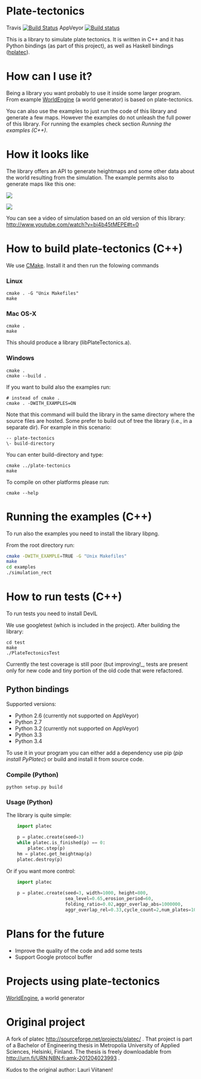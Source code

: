 Plate-tectonics
===============
Travis
[![Build Status](https://travis-ci.org/Mindwerks/plate-tectonics.svg?branch=master)](https://travis-ci.org/Mindweks/plate-tectonics)
AppVeyor
[![Build status](https://ci.appveyor.com/api/projects/status/siss20palcy6rbif?svg=true)](https://ci.appveyor.com/project/ftomassetti/plate-tectonics)


This is a library to simulate plate tectonics.
It is written in C++ and it has Python bindings (as part of this project), as well as Haskell bindings ([hplatec](http://github.com/ftomassetti/hplatec)).

How can I use it?
=================

Being a library you want probably to use it inside some larger program. From example [WorldEngine](https://github.com/Mindwerks/worldengine) (a world generator) is based on plate-tectonics.

You can also use the examples to just run the code of this library and generate a few maps. However the examples do not unleash the full power of this library. For running the examples check section _Running the examples (C++)_.

How it looks like
=================

The library offers an API to generate heightmaps and some other data about the world resulting from the simulation. The example permits also to generate maps like this one:

![](https://raw.githubusercontent.com/Mindwerks/plate-tectonics/master/screenshots/map_grayscale.png)

![](https://raw.githubusercontent.com/Mindwerks/plate-tectonics/master/screenshots/map_colors.png)

You can see a video of simulation based on an old version of this library: http://www.youtube.com/watch?v=bi4b45tMEPE#t=0

How to build plate-tectonics (C++)
==================================

We use [CMake](http://www.cmake.org/). Install it and then run the folowing commands

### Linux

```
cmake . -G "Unix Makefiles"
make
```

### Mac OS-X

```
cmake .
make
```

This should produce a library (libPlateTectonics.a).

### Windows

```
cmake .
cmake --build .
```

If you want to build also the examples run:

```
# instead of cmake .
cmake . -DWITH_EXAMPLES=ON
```

Note that this command will build the library in the same directory where the source files are hosted. Some prefer to build out of tree the library (i.e., in a separate dir). For example in this scenario:

```
-- plate-tectonics
\- build-directory
```

You can enter build-directory and type:

```
cmake ../plate-tectonics
make
```

To compile on other platforms please run:

```
cmake --help
```

Running the examples (C++)
==========================

To run also the examples you need to install the library libpng.

From the root directory run:

```bash
cmake -DWITH_EXAMPLE=TRUE -G "Unix Makefiles"
make
cd examples
./simulation_rect
```

How to run tests (C++)
======================

To run tests you need to install DevIL

We use googletest (which is included in the project). After building the library:

```
cd test
make
./PlateTectonicsTest
```

Currently the test coverage is still poor (but improving!_, tests are present only for new code and tiny portion of the old code that were refactored.

## Python bindings

Supported versions:
* Python 2.6 (currently not supported on AppVeyor)
* Python 2.7
* Python 3.2 (currently not supported on AppVeyor)
* Python 3.3
* Python 3.4

To use it in your program you can either add a dependency use pip (_pip install PyPlatec_) or build and install it from source code.

### Compile (Python)

```
python setup.py build
```

### Usage (Python)

The library is quite simple:

```python    
    import platec

    p = platec.create(seed=3)
    while platec.is_finished(p) == 0:
        platec.step(p)
    hm = platec.get_heightmap(p)
    platec.destroy(p)
```    


Or if you want more control:

```python
    import platec
    
    p = platec.create(seed=3, width=1000, height=800,
                      sea_level=0.65,erosion_period=60,
                      folding_ratio=0.02,aggr_overlap_abs=1000000,
                      aggr_overlap_rel=0.33,cycle_count=2,num_plates=10)
```

Plans for the future
====================

* Improve the quality of the code and add some tests
* Support Google protocol buffer

Projects using plate-tectonics
==============================

[WorldEngine](http://github.com/Mindwerks/worldengine), a world generator

Original project
================

A fork of platec http://sourceforge.net/projects/platec/ .
That project is part of a Bachelor of Engineering thesis in Metropolia University of Applied Sciences, Helsinki, Finland. The thesis is freely downloadable from http://urn.fi/URN:NBN:fi:amk-201204023993 .

Kudos to the original author: Lauri Viitanen!

